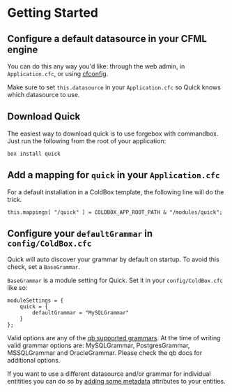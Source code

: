 # Getting Started

## Configure a default datasource in your CFML engine

You can do this any way you'd like: through the web admin, in `Application.cfc`, or using [cfconfig](https://cfconfig.ortusbooks.com).

Make sure to set `this.datasource` in your `Application.cfc` so Quick knows which datasource to use.

## Download Quick

The easiest way to download quick is to use forgebox with commandbox. Just run the following from the root of your application:

`box install quick`

## Add a mapping for `quick` in your `Application.cfc`

For a default installation in a ColdBox template, the following line will do the trick.

`this.mappings[ "/quick" ] = COLDBOX_APP_ROOT_PATH & "/modules/quick";`

## Configure your `defaultGrammar` in `config/ColdBox.cfc`

Quick will auto discover your grammar by default on startup. To avoid this check, set a `BaseGrammar`.

`BaseGrammar` is a module setting for Quick. Set it in your `config/ColdBox.cfc` like so:

```
moduleSettings = {
    quick = {
        defaultGrammar = "MySQLGrammar"
    }
};
```

Valid options are any of the [qb supported grammars](https://qb.ortusbooks.com). At the time of writing valid grammar options are: MySQLGrammar, PostgresGrammar, MSSQLGrammar and OracleGrammar. Please check the qb docs for additional options.

If you want to use a different datasource and/or grammar for individual entitities you can do so by [adding some metadata](defining-an-entity.md#multiple-datasource-support) attributes to your entities.

